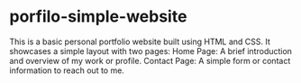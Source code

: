 # porfilo-simple-website
This is a basic personal portfolio website built using HTML and CSS. It showcases a simple layout with two pages:  Home Page: A brief introduction and overview of my work or profile.  Contact Page: A simple form or contact information to reach out to me.  
